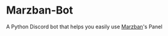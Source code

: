 # Marzban-Bot
A Python Discord bot that helps you easily use [Marzban](https://github.com/Gozargah/Marzban)'s Panel
